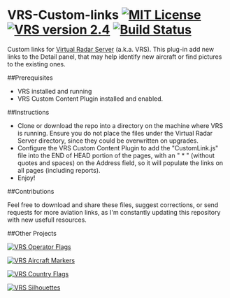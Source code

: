 # VRS-Custom-links [![MIT License](https://img.shields.io/badge/License-MIT-red.svg)](LICENSE) [![VRS version 2.4](https://img.shields.io/badge/VRS-v2.4-blue.svg)](http://virtualradarserver.co.uk/Download.aspx) [![Build Status](https://scrutinizer-ci.com/g/dedevillela/VRS-Custom-links/badges/build.png?b=master)](https://scrutinizer-ci.com/g/dedevillela/VRS-Custom-links/build-status/master)
Custom links for [Virtual Radar Server](https://www.virtualradarserver.co.uk "Virtual Radar Server's Homepage") (a.k.a. VRS). This plug-in add new links to the Detail panel, that may help identify new aircraft or find pictures to the existing ones.

##Prerequisites
- VRS installed and running
- VRS Custom Content Plugin installed and enabled.

##Instructions
- Clone or download the repo into a directory on the machine where VRS is running. Ensure you do not place the files under the Virtual Radar Server directory, since they could be overwritten on upgrades.
- Configure the VRS Custom Content Plugin to add the "CustomLink.js" file into the END of HEAD portion of the pages, with an " * " (without quotes and spaces) on the Address field, so it will populate the links on all pages (including reports).
- Enjoy!

##Contributions

Feel free to download and share these files, suggest corrections, or send requests for more aviation links, as I'm constantly updating this repository with new usefull resources.

##Other Projects

[![VRS Operator Flags](https://img.shields.io/badge/VRS-Operator_Flags-red.svg)](https://github.com/dedevillela/VRS-Operator-Flags)

[![VRS Aircraft Markers](https://img.shields.io/badge/VRS-Aircraft_Markers-orange.svg)](https://github.com/dedevillela/VRS-Aircraft-Markers)

[![VRS Country Flags](https://img.shields.io/badge/VRS-Country_Flags-green.svg)](https://github.com/dedevillela/VRS-Country-Flags)

[![VRS Silhouettes](https://img.shields.io/badge/VRS-Silhouettes-brightgreen.svg)](https://github.com/dedevillela/VRS-Silhouettes)
